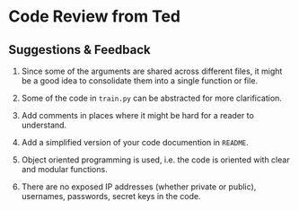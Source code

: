 # Code Review from Ted

## Suggestions & Feedback
1. Since some of the arguments are shared across different files,
it might be a good idea to consolidate them into a single function or
file.

1. Some of the code in `train.py` can be abstracted for more clarification.
1. Add comments in places where it might be hard for a reader to understand.
1. Add a simplified version of your code documention in `README`.

1. Object oriented programming is used, i.e. the code is oriented with clear and modular functions.
1. There are no exposed IP addresses (whether private or public), usernames, passwords, secret keys in the code.

 
